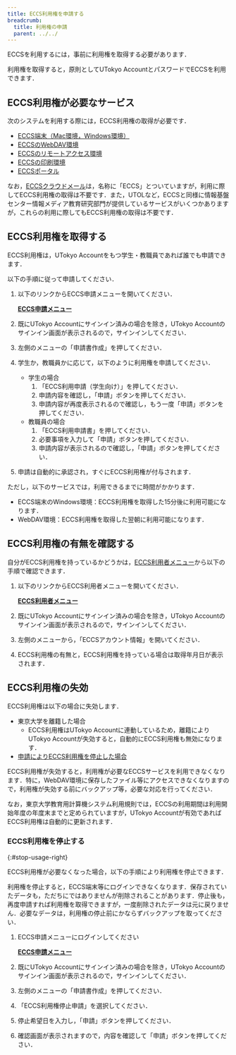 ```yaml
---
title: ECCS利用権を申請する
breadcrumb:
  title: 利用権の申請
  parent: ../../
---
```


ECCSを利用するには，事前に利用権を取得する必要があります．

利用権を取得すると，原則としてUTokyo AccountとパスワードでECCSを利用できます．

## ECCS利用権が必要なサービス

次のシステムを利用する際には，ECCS利用権の取得が必要です．
- [ECCS端末（Mac環境，Windows環境）](/eccs/)
- [ECCSのWebDAV環境](/eccs/features/webdav/)
- [ECCSのリモートアクセス環境](/eccs/features/ras/)
- [ECCSの印刷環境](/eccs/features/printing/)
- [ECCSポータル](https://portal.ecc.u-tokyo.ac.jp)

なお，[ECCSクラウドメール](/google/)は，名称に「ECCS」とついていますが，利用に際してECCS利用権の取得は不要です．また，UTOLなど，ECCSと同様に情報基盤センター情報メディア教育研究部門が提供しているサービスがいくつかありますが，これらの利用に際してもECCS利用権の取得は不要です．

## ECCS利用権を取得する

ECCS利用権は，UTokyo Accountをもつ学生・教職員であれば誰でも申請できます．

以下の手順に従って申請してください．

1. 以下のリンクからECCS申請メニューを開いてください．

    <strong class="box center">

    [ECCS申請メニュー](https://idm.ecc.u-tokyo.ac.jp/idworkflow/)

    </strong>

1. 既にUTokyo Accountにサインイン済みの場合を除き，UTokyo Accountのサインイン画面が表示されるので，サインインしてください．
1. 左側のメニューの「申請書作成」を押してください．
1. 学生か，教職員かに応じて，以下のように利用権を申請してください．
    - 学生の場合
        1. 「ECCS利用申請（学生向け）」を押してください．
        1. 申請内容を確認し，「申請」ボタンを押してください．
        1. 申請内容が再度表示されるので確認し，もう一度「申請」ボタンを押してください．
    - 教職員の場合
        1. 「ECCS利用申請書」を押してください．
        1. 必要事項を入力して「申請」ボタンを押してください．
        1. 申請内容が表示されるので確認し，「申請」ボタンを押してください．
1. 申請は自動的に承認され，すぐにECCS利用権が付与されます．

ただし，以下のサービスでは，利用できるまでに時間がかかります．

- ECCS端末のWindows環境：ECCS利用権を取得した15分後に利用可能になります．
- WebDAV環境：ECCS利用権を取得した翌朝に利用可能になります．

## ECCS利用権の有無を確認する

自分がECCS利用権を持っているかどうかは，[ECCS利用者メニュー](https://idm.ecc.u-tokyo.ac.jp/webmtn/)から以下の手順で確認できます．

1. 以下のリンクからECCS利用者メニューを開いてください．

    <strong class="box center">

    [ECCS利用者メニュー](https://idm.ecc.u-tokyo.ac.jp/webmtn/)

    </strong>

1. 既にUTokyo Accountにサインイン済みの場合を除き，UTokyo Accountのサインイン画面が表示されるので，サインインしてください．
1. 左側のメニューから，「ECCSアカウント情報」を開いてください．
1. ECCS利用権の有無と，ECCS利用権を持っている場合は取得年月日が表示されます．

## ECCS利用権の失効

ECCS利用権は以下の場合に失効します．

- 東京大学を離籍した場合
  - ECCS利用権はUTokyo Accountに連動しているため，離籍によりUTokyo Accountが失効すると，自動的にECCS利用権も無効になります．
- [申請によりECCS利用権を停止した場合](#stop-usage-right)

ECCS利用権が失効すると，利用権が必要なECCSサービスを利用できなくなります．特に，WebDAV環境に保存したファイル等にアクセスできなくなりますので，利用権が失効する前にバックアップ等，必要な対応を行ってください．

なお，東京大学教育用計算機システム利用規則では，ECCSの利用期間は利用開始年度の年度末までと定められていますが，UTokyo Accountが有効であればECCS利用権は自動的に更新されます．

### ECCS利用権を停止する
{:#stop-usage-right}

ECCS利用権が必要なくなった場合，以下の手順により利用権を停止できます．

利用権を停止すると，ECCS端末等にログインできなくなります．保存されていたデータも，ただちにではありませんが削除されることがあります．停止後も，再度申請すれば利用権を取得できますが，一度削除されたデータは元に戻りません．必要なデータは，利用権の停止前にかならずバックアップを取ってください．

1. ECCS申請メニューにログインしてください

    <strong class="box center">

    [ECCS申請メニュー](https://idm.ecc.u-tokyo.ac.jp/idworkflow/)

    </strong>

1. 既にUTokyo Accountにサインイン済みの場合を除き，UTokyo Accountのサインイン画面が表示されるので，サインインしてください．
1. 左側のメニューの「申請書作成」を押してください．
1. 「ECCS利用権停止申請」を選択してください．
1. 停止希望日を入力し，「申請」ボタンを押してください．
1. 確認画面が表示されますので，内容を確認して「申請」ボタンを押してください．
